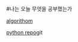 #나는 오늘 무엇을 공부했는가 


[algorithom](https://github.com/ef4555/TIL/tree/master/algorythm) 


[python repo](https://github.com/ef4555/TIL/tree/master/python)git 